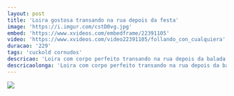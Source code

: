 ```yaml
---
layout: post
title: 'Loira gostosa transando na rua depois da festa'
image: 'https://i.imgur.com/cstD0vg.jpg'
embed: 'https://www.xvideos.com/embedframe/22391105'
video: 'https://www.xvideos.com/video22391105/follando_con_cualquiera'
duracao: '229'
tags: 'cuckold cornudos'
descricao: 'Loira com corpo perfeito transando na rua depois da balada com os amigos, essa delicia faz um sexo grupal gostoso na frente do carro.'
descricaolonga: 'Loira com corpo perfeito transando na rua depois da balada com os amigos, essa delicia faz um sexo grupal gostoso na frente do carro, deixando todo mundo fuder sua buceta molhada sem dó.'
---
```

<a href="{{ page.url | prepend: site.baseurl | prepend: site.url }}"><img src="{{ page.image }}" /></a>
